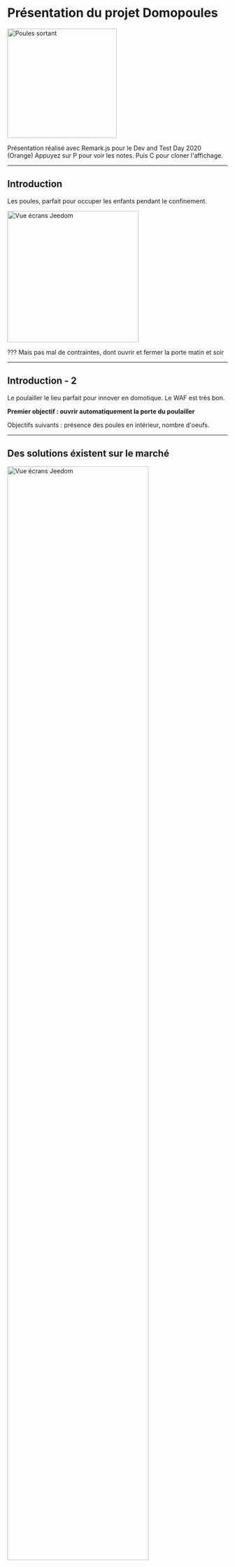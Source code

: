 # Présentation du projet Domopoules

<img src="../hardware/IMG_20200727_080342.jpg" height="250" alt="Poules sortant">

Présentation réalisé avec Remark.js pour le Dev and Test Day 2020 (Orange)
Appuyez sur P pour voir les notes. Puis C pour cloner l'affichage.

---

## Introduction

Les poules, parfait pour occuper les enfants pendant le confinement.

<img src="./resources/enfant_poules.jpg" height="300" alt="Vue écrans Jeedom">

???
Mais pas mal de contraintes, dont ouvrir et fermer la porte matin et soir

---

## Introduction - 2

Le poulailler le lieu parfait pour innover en domotique.
Le WAF est très bon.

__Premier objectif : ouvrir automatiquement la porte du poulailler__

Objectifs suivants : présence des poules en intérieur, nombre d'oeufs.


---

## Des solutions éxistent sur le marché

<img src="./resources/chickenguard.jpg" height="80%" alt="Vue écrans Jeedom">

???
Ici chickenguard
Mais cher(140€), pas domotisé, pas adapté à ma cabane.


---

## Agenda

1. Présentation de Jeedom
1. Présentation du raspberry pi zero WH
2. Le problème de la portée
3. Le problème de l'alimentation
4. ...

---

## Présentation de Jeedom

<img src="./resources/jeedom_overview.jpg" width="100%" alt="Vue écrans Jeedom">

Open source. Français.

???
Système très ouvert : compatible zwave, philips Hue,  ikea...
TODO graphique Jeedom avec ses plugins

---

## Jeedom - Business model

<img src="./resources/logo_jeedom.png" width="10%" alt="Vue écrans Jeedom">

Vente de:

- boxs sur étagère
- plugins
- service de sauvegarde
- noms de domaine

---

## Le problème de la portée

<img src="./resources/jardin_vue_helico.png" width="100%" alt="La maison et le poulailler sur la gauche">
Le poulailler est à 30 mètres de la box domotique

- zigbee ==> KO
- z-wave ==> MOUAIS
- Wi-Fi ==> OK

---

## Rappel réseaux maillé

<img src="./resources/z-wave_avec_routage.png" width="100%" alt="réseau maillé">

???
zwave réseau maillé qui se reconfigure

---

### Mais est-ce lié au protocole

<img src="./resources/cle_usb_zwave.jpg" width="60%" alt="clé usb zwave">

???

---

### Mais est-ce lié au protocole - 2

Probablement plus au hardware

<img src="./resources/synology_rt2600ac.jpg" width="60%" alt="Un vrai routeur Wi-Fi">

???
Quoi qu'il en soit ce sera du Wi-Fi

---

## solutions abandonnées

<img src="./resources/nodemcu_esp8266.jpg" width="60%" alt="Node MCU">

Node MCU ESP 8266 ==> un arduino avec du Wi-Fi

???

trop bas niveau pour moi, trop lourd à mettre à jour.

---

## Présentation du raspberry pi zero WH

<img src="./resources/raspberry_family.jpg" width="50%" alt="Vue écrans Jeedom">

Photo de famille : 0 / 1 / 2 / 3 / 4

---

## Présentation du raspberry pi zero WH - 2

<img src="./resources/raspberry-pi-zero-wh-kubii.jpg" height="80%" alt="Vue écrans Jeedom">

<https://www.kubii.fr/cartes-raspberry-pi/2076-raspberry-pi-zero-wh-kubii-3272496009394.html>

???

Pour ceux qui galèrent avec les arduino / ESP TODO
Un vrai linux accessible en SSH, un vrai IDE direct dessus (Vim), Git...
On peut écrire directement en python
Pas cher : 10-15€, mais il faut y ajouter la carte SD

---

## présentation de gpiozero

https://gpiozero.readthedocs.io/en/stable/recipes.html

<img src="./resources/gpio_zero_button.png" width="80%" alt="">

---

## présentation de gpiozero - 2

<img src="./resources/gpio_zero_motor.png" width="80%" alt="">

---

### La solution technique

<img src="../hardware/IMG_20200723_000108_recadre.jpg" width="700" alt="vue montage">

????

---

### La solution technique - 2 Pont en H L298N

<img src="./resources/L298N.jpeg" width="700" alt="clé usb zwave">

????


---

### La solution technique - 2 Code (simplifié)

```python
from gpiozero import Motor
from gpiozero import Button
import time

TIME_CLOSE = 99
TIME_OPEN = 69
motor = Motor(forward=17, backward=22)
button = Button(2)

button.when_pressed = info_button_pressed

def open_door():
    motor.forward()
    time.sleep(TIME_OPEN)
    motor.stop()

def close_door():
    time_spent=0
    motor.backward()
    while not button.is_pressed and time_spent<TIME_CLOSE:
      time.sleep(1)
      time_spent+=1
    motor.stop()
```
???


---

## Le problème de l'alimentation

Naivement je pensais que le raspberry pi zero ne consommerait rien et tiendrait qques semaines sur une batterie USB...

Que Neni

---

## Alimentation solution

<img src="../hardware/IMG_20200724_181459.jpg" width="60%" alt="clé usb zwave">

---

## surveillance vidéo

<img src="./resources/jeedom_mobile_poulailler.png" width="250" alt="poulailler de nuit">
<img src="./resources/reconnaissance_oeufs.png" width="300" alt="oeufs reconnaissance">

???

Etape suivante naturelle dans la domotisation : la vidéo surveillance
Permettre :
- surveillance poules
- détection ponte

Là encore le raspberry pi zero peut aider.

---

## surveillance vidéo 2 - raspberry pi zero

<img src="./resources/Pi-Zero-W-details.jpg" width="600" alt="ports">

---

## surveillance vidéo 3 - raspberry pi zero

<img src="./resources/Pi-Zero-W-official-case.jpg" width="600" alt="clé usb zwave">

???



---

## Motion eye OS

<https://github.com/ccrisan/motioneyeos>

<img src="./resources/motioneyeos.ico" width="100" alt="clé usb zwave">
<img src="./resources/motioneye_mobile.png" width="100" alt="clé usb zwave">


---

## Pour aller plus loin

<https://www.framboise314.fr/un-poulailler-connecte-avec-un-raspberry-pi/>
